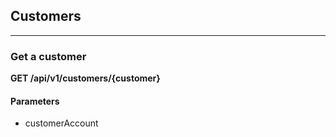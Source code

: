 ## Customers

---

### Get a customer

**GET /api/v1/customers/{customer}**


#### Parameters

- customerAccount






